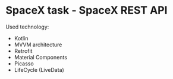 # SpaceX task - SpaceX REST API
Used technology:
- Kotlin
- MVVM architecture
- Retrofit
- Material Components
- Picasso
- LifeCycle (LiveData)

